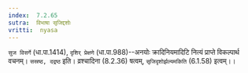 ```yaml
---
index:  7.2.65
sutra:  विभाषा सृजिद्दशोः
vritti:  nyasa
---
```


`सुज विसर्गे` (धा.पा.1414), `दृशिर् प्रेक्षणे` (धा.पा.988)--अनयोः क्रादिनियमादिटि नित्यं प्राप्ते विकल्पार्थ वचनम्। `सस्रष्ठ, दद्रष्ठ` इति। व्रश्चादिना (8.2.36) षत्वम्, `सृजिदृशोर्झल्यमकिति` (6.1.58) इत्वम्।।

